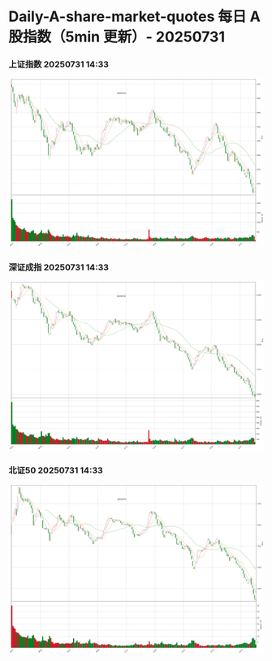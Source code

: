 
# Daily-A-share-market-quotes 每日 A 股指数（5min 更新）- 20250731

### 上证指数 20250731 14:33
![](./fig/2025/7/20250731-sh000001.png)

### 深证成指 20250731 14:33
![](./fig/2025/7/20250731-sz399001.png)

### 北证50 20250731 14:33
![](./fig/2025/7/20250731-bj899050.png)
